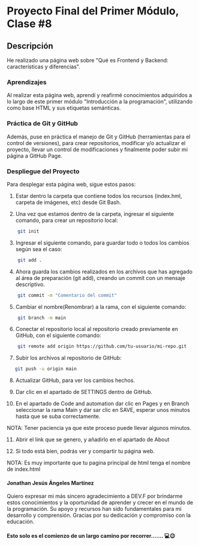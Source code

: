 # Proyecto Final del Primer Módulo, Clase #8

## Descripción

He realizado una página web sobre "Qué es Frontend y Backend: características y diferencias".

### Aprendizajes

Al realizar esta página web, aprendí y reafirmé conocimientos adquiridos a lo largo de este primer módulo "Introducción a la programación", utilizando como base HTML y sus etiquetas semánticas.

### Práctica de Git y GitHub

Además, puse en práctica el manejo de Git y GitHub (herramientas para el control de versiones), para crear repositorios, modificar y/o actualizar el proyecto, llevar un control de modificaciones y finalmente poder subir mi página a GitHub Page.

### Despliegue del Proyecto

Para desplegar esta página web, sigue estos pasos:

1. Estar dentro la carpeta que contiene todos los recursos (index.hml, carpeta de imágenes, etc) desde Git Bash.

2. Una vez que estamos dentro de la carpeta, ingresar el siguiente comando, para crear un repositorio local:
```bash
    git init
```
3. Ingresar el siguiente comando, para guardar todo o todos los cambios según sea el caso:
```bash
    git add .
```
4. Ahora guarda los cambios realizados en los archivos que has agregado al área de preparación (git add), creando un commit con un mensaje descriptivo.
```bash
    git commit -m "Comentario del commit"
```
5. Cambiar el nombre(Renombrar) a la rama, con el siguiente comando: 
```bash
    git branch -m main
```
6. Conectar el repositorio local  al repositorio creado previamente en GitHub, con el siguiente comando:
```bash
    git remote add origin https://github.com/tu-usuario/mi-repo.git
```

7. Subir los archivos al repositorio de GitHub:
```bash
   git push -u origin main
```

8. Actualizar  GitHub, para ver los cambios hechos.

9. Dar clic en el apartado de SETTINGS dentro de GitHub.

10. En el apartado de Code and automation dar clic en Pages y en Branch seleccionar la rama Main y dar sar clic en SAVE, esperar unos minutos hasta que se suba correctamente.

NOTA: Tener paciencia ya que este proceso puede llevar algunos minutos.

11. Abrir el link que se genero, y añadirlo en el apartado de  About

12. Si todo está bien, podrás ver y compartir tu página web.

NOTA: Es  muy importante que tu pagina principal de html tenga el nombre de index.html

#### Jonathan Jesús Ángeles Martínez 
Quiero expresar mi más sincero agradecimiento a DEV.F por brindarme estos conocimientos y la oportunidad de aprender y crecer en el mundo de la programación. Su apoyo y recursos han sido fundamentales para mi desarrollo y comprensión. Gracias por su dedicación y compromiso con la educación.

#### Esto solo es el comienzo de un largo camino por recorrer....... 💻😉

